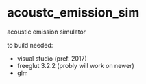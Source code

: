 # acoustc_emission_sim
acoustic emission simulator

to build needed:
- visual studio (pref. 2017)
- freeglut 3.2.2 (probly will work on newer)
- glm
